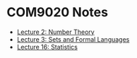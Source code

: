 # COM9020 Notes
+ [Lecture 2: Number Theory](/Lec2_Number_Theory.md)
+ [Lecture 3: Sets and Formal Languages](/Lec3_Sets_and_Formal_Languages.md)
+ [Lecture 16: Statistics](/Lec16_Statistics.md)

